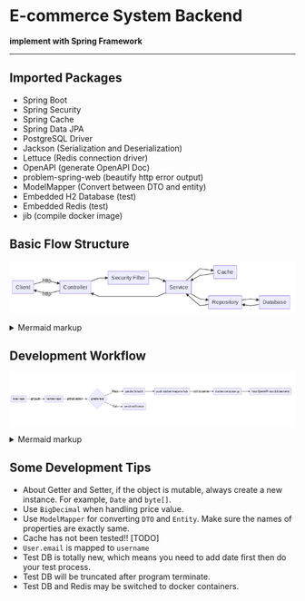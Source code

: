 # E-commerce System Backend

**implement with Spring Framework**

---

## Imported Packages

- Spring Boot
- Spring Security
- Spring Cache
- Spring Data JPA
- PostgreSQL Driver
- Jackson (Serialization and Deserialization)
- Lettuce (Redis connection driver)
- OpenAPI (generate OpenAPI Doc)
- problem-spring-web (beautify http error output)
- ModelMapper (Convert between DTO and entity)
- Embedded H2 Database (test)
- Embedded Redis (test)
- jib (compile docker image)

## Basic Flow Structure

<!-- generated by mermaid compile action - START -->
![~mermaid diagram 1~](/.resources/README-md-1.png)
<details>
  <summary>Mermaid markup</summary>

```mermaid
graph LR
A[Client] --> |http| B[Controller]
B--> |http|A
B --> C[Security Filter]
C --> D[Service]
D --> B
D --> E[Cache]
E --> D
D --> F[Repository]
F --> D
F --> G[Database]
G --> F
```

</details>
<!-- generated by mermaid compile action - END -->

## Development Workflow

<!-- generated by mermaid compile action - START -->
![~mermaid diagram 2~](/.resources/README-md-2.png)
<details>
  <summary>Mermaid markup</summary>

```mermaid
graph LR
A[local repo] -->|git push| B[remote repo]
B --> |github action|C{gradle test}
C -->|Pass| D[gradle jib build]
C -->|Fail| E[send notification]
D --> F[push docker image to hub]
F -->|ssh to server|G[docker-compose up]
G --> H[host OpenAPI doc && backend]
```

</details>
<!-- generated by mermaid compile action - END -->

## Some Development Tips

- About Getter and Setter, if the object is mutable, always create a new instance. For example, `Date` and `byte[]`.
- Use `BigDecimal` when handling price value.
- Use `ModelMapper` for converting `DTO` and `Entity`. Make sure the names of properties are exactly same.
- Cache has not been tested!! [TODO]
- `User.email` is mapped to `username`
- Test DB is totally new, which means you need to add date first then do your test process.
- Test DB will be truncated after program terminate.
- Test DB and Redis may be switched to docker containers.
